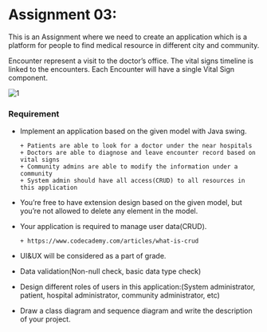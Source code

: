 # Assignment 03:

 
This is an Assignment where we need to create an application which is a platform for people to find medical resource in different city and  community. 

Encounter represent a visit to the doctor’s office. The vital signs timeline is linked to the  encounters. Each Encounter will have a single Vital Sign component.  

![1](https://user-images.githubusercontent.com/113604945/199367224-9a048d52-e275-4d5f-bfd1-150ad870d066.PNG)
  
### Requirement 

+ Implement an application based on the given model with Java swing. 

      + Patients are able to look for a doctor under the near hospitals 
      + Doctors are able to diagnose and leave encounter record based on vital signs 
      + Community admins are able to modify the information under a community 
      + System admin should have all access(CRUD) to all resources in this application 

+ You’re free to have extension design based on the given model, but you’re not allowed  to delete any element in the model. 
+ Your application is required to manage user data(CRUD). 

      + https://www.codecademy.com/articles/what-is-crud 
      
+ UI&UX will be considered as a part of grade. 
+ Data validation(Non-null check, basic data type check) 
+ Design different roles of users in this application:(System administrator, patient, hospital administrator, community administrator, etc) 
+ Draw a class diagram and sequence diagram and write the description of your project. 
